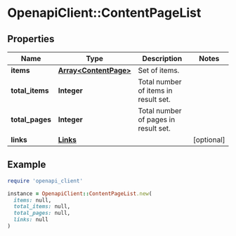 # OpenapiClient::ContentPageList

## Properties

| Name | Type | Description | Notes |
| ---- | ---- | ----------- | ----- |
| **items** | [**Array&lt;ContentPage&gt;**](ContentPage.md) | Set of items. |  |
| **total_items** | **Integer** | Total number of items in result set. |  |
| **total_pages** | **Integer** | Total number of pages in result set. |  |
| **links** | [**Links**](Links.md) |  | [optional] |

## Example

```ruby
require 'openapi_client'

instance = OpenapiClient::ContentPageList.new(
  items: null,
  total_items: null,
  total_pages: null,
  links: null
)
```

